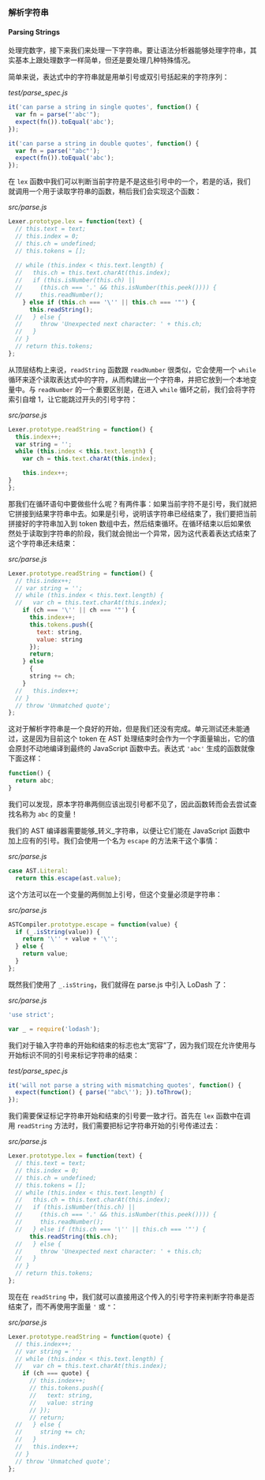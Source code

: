 ### 解析字符串
#### Parsing Strings

处理完数字，接下来我们来处理一下字符串。要让语法分析器能够处理字符串，其实基本上跟处理数字一样简单，但还是要处理几种特殊情况。

简单来说，表达式中的字符串就是用单引号或双引号括起来的字符序列：

_test/parse_spec.js_

```js
it('can parse a string in single quotes', function() {
  var fn = parse("'abc'");
  expect(fn()).toEqual('abc');
});

it('can parse a string in double quotes', function() {
  var fn = parse('"abc"');
  expect(fn()).toEqual('abc');
});
```

在 `lex` 函数中我们可以判断当前字符是不是这些引号中的一个，若是的话，我们就调用一个用于读取字符串的函数，稍后我们会实现这个函数：

_src/parse.js_

```js
Lexer.prototype.lex = function(text) {
  // this.text = text;
  // this.index = 0;
  // this.ch = undefined;
  // this.tokens = [];
  
  // while (this.index < this.text.length) {
  //   this.ch = this.text.charAt(this.index);
  //   if (this.isNumber(this.ch) ||
  //     (this.ch === '.' && this.isNumber(this.peek()))) {
  //     this.readNumber();
    } else if (this.ch === '\'' || this.ch === '"') {
      this.readString();
  //   } else {
  //     throw 'Unexpected next character: ' + this.ch;
  //   }
  // }
  // return this.tokens;
};
```
 
从顶层结构上来说，`readString` 函数跟 `readNumber` 很类似，它会使用一个 `while` 循环来逐个读取表达式中的字符，从而构建出一个字符串，并把它放到一个本地变量中。与 `readNumber` 的一个重要区别是，在进入 `while` 循环之前，我们会将字符索引自增 1，让它能跳过开头的引号字符：

_src/parse.js_

```js
Lexer.prototype.readString = function() {
  this.index++;
  var string = '';
  while (this.index < this.text.length) {
    var ch = this.text.charAt(this.index);

    this.index++;
} 
};
```

那我们在循环语句中要做些什么呢？有两件事：如果当前字符不是引号，我们就把它拼接到结果字符串中去。如果是引号，说明该字符串已经结束了，我们要把当前拼接好的字符串加入到 token 数组中去，然后结束循环。在循环结束以后如果依然处于读取到字符串的阶段，我们就会抛出一个异常，因为这代表着表达式结束了这个字符串还未结束：

_src/parse.js_

```js
Lexer.prototype.readString = function() {
  // this.index++;
  // var string = '';
  // while (this.index < this.text.length) {
  //   var ch = this.text.charAt(this.index);
    if (ch === '\'' || ch === '"') {
      this.index++;
      this.tokens.push({
        text: string,
        value: string
      });
      return;
    } else
      {
      string += ch;
    }
  //   this.index++;
  // }
  // throw 'Unmatched quote';
};
```

这对于解析字符串是一个良好的开始，但是我们还没有完成。单元测试还未能通过，这是因为目前这个 token 在 AST 处理结束时会作为一个字面量输出，它的值会原封不动地编译到最终的 JavaScript 函数中去。表达式 `'abc'` 生成的函数就像下面这样：

```js
function() {
  return abc;
}
```

我们可以发现，原本字符串两侧应该出现引号都不见了，因此函数转而会去尝试查找名称为 `abc` 的变量！

我们的 AST 编译器需要能够_转义_字符串，以便让它们能在 JavaScript 函数中加上应有的引号。我们会使用一个名为 `escape` 的方法来干这个事情：

_src/parse.js_

```js
case AST.Literal:
  return this.escape(ast.value);
```

这个方法可以在一个变量的两侧加上引号，但这个变量必须是字符串：

_src/parse.js_

```js
ASTCompiler.prototype.escape = function(value) {
  if (_.isString(value)) {
    return '\'' + value + '\'';
  } else {
    return value;
  }
};
```

既然我们使用了 `_.isString`，我们就得在 parse.js 中引入 LoDash 了：

_src/parse.js_

```js
'use strict';

var _ = require('lodash');
```

我们对于输入字符串的开始和结束的标志也太“宽容”了，因为我们现在允许使用与开始标识不同的引号来标记字符串的结束：

_test/parse_spec.js_

```js
it('will not parse a string with mismatching quotes', function() {
  expect(function() { parse('"abc\''); }).toThrow();
});
```

我们需要保证标记字符串开始和结束的引号要一致才行。首先在 `lex` 函数中在调用 `readString` 方法时，我们需要把标记字符串开始的引号传递过去：

_src/parse.js_

```js
Lexer.prototype.lex = function(text) {
  // this.text = text;
  // this.index = 0;
  // this.ch = undefined;
  // this.tokens = [];
  // while (this.index < this.text.length) {
  //   this.ch = this.text.charAt(this.index);
  //   if (this.isNumber(this.ch) ||
  //     (this.ch === '.' && this.isNumber(this.peek()))) {
  //     this.readNumber();
  //   } else if (this.ch === '\'' || this.ch === '"') {
      this.readString(this.ch);
  //   } else {
  //     throw 'Unexpected next character: ' + this.ch;
  //   }
  // }
  // return this.tokens;
};
```

现在在 `readString` 中，我们就可以直接用这个传入的引号字符来判断字符串是否结束了，而不再使用字面量 `'` 或 `"`：

_src/parse.js_

```js
Lexer.prototype.readString = function(quote) {
  // this.index++;
  // var string = '';
  // while (this.index < this.text.length) {
  //   var ch = this.text.charAt(this.index);
    if (ch === quote) {
      // this.index++;
      // this.tokens.push({
      //   text: string,
      //   value: string
      // });
      // return;
  //   } else {
  //     string += ch;
  //   }
  //   this.index++;
  // }
  // throw 'Unmatched quote';
};
```